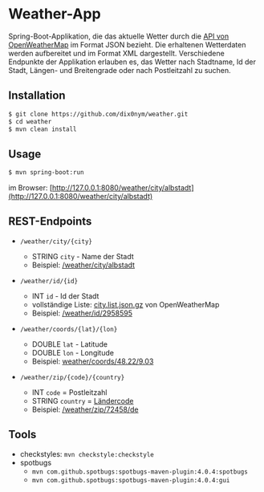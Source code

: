 # Weather-App

Spring-Boot-Applikation, die das aktuelle Wetter durch die [API von OpenWeatherMap](https://openweathermap.org/api) im Format JSON bezieht. Die erhaltenen Wetterdaten werden aufbereitet und im Format XML dargestellt. Verschiedene Endpunkte der Applikation erlauben es, das Wetter nach Stadtname, Id der Stadt, Längen- und Breitengrade oder nach Postleitzahl zu suchen.

## Installation

```bash
$ git clone https://github.com/dix0nym/weather.git
$ cd weather
$ mvn clean install
```

## Usage

```bash
$ mvn spring-boot:run
```

im Browser: [http://127.0.0.1:8080/weather/city/albstadt](http://127.0.0.1:8080/weather/city/albstadt)

## REST-Endpoints

* `/weather/city/{city}`
  * STRING `city` - Name der Stadt
  * Beispiel: [/weather/city/albstadt](http://127.0.0.1:8080/weather/city/albstadt)

* `/weather/id/{id}`
  * INT `id` - Id der Stadt
  * vollständige Liste: [city.list.json.gz](http://bulk.openweathermap.org/sample/) von OpenWeatherMap
  * Beispiel: [/weather/id/2958595](http://127.0.0.1:8080/weather/id/2958595)

* `/weather/coords/{lat}/{lon}`
  * DOUBLE `lat` - Latitude
  * DOUBLE `lon` - Longitude
  * Beispiel: [weather/coords/48.22/9.03](http://127.0.0.1:8080/weather/coords/48.22/9.03)

* `/weather/zip/{code}/{country}`
  * INT `code` = Postleitzahl
  * STRING `country` = [Ländercode](https://en.wikipedia.org/wiki/ISO_3166-1_alpha-2)
  * Beispiel: [/weather/zip/72458/de](http://127.0.0.1:8080/weather/zip/72458/de)

## Tools

* checkstyles: `mvn checkstyle:checkstyle`
* spotbugs
  * `mvn com.github.spotbugs:spotbugs-maven-plugin:4.0.4:spotbugs`
  * `mvn com.github.spotbugs:spotbugs-maven-plugin:4.0.4:gui`
